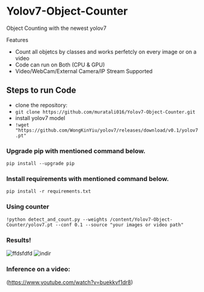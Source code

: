 # Yolov7-Object-Counter
Object Counting with the newest yolov7

Features
* Count all objetcs by classes and works perfetcly on every image or on a video
* Code can run on Both (CPU & GPU)
* Video/WebCam/External Camera/IP Stream Supported

## Steps to run Code
* clone the repository:
* ``` git clone https://github.com/muratali016/Yolov7-Object-Counter.git ```
* install yolov7 model
* ``` !wget "https://github.com/WongKinYiu/yolov7/releases/download/v0.1/yolov7.pt" ```

### Upgrade pip with mentioned command below.
``` pip install --upgrade pip ```

### Install requirements with mentioned command below.
 ``` pip install -r requirements.txt ```

### Using counter
 ``` !python detect_and_count.py --weights /content/Yolov7-Object-Counter/yolov7.pt --conf 0.1 --source "your images or video path" ```
 
### Results!

![ffdsfdfd](https://user-images.githubusercontent.com/77502485/187065933-0fe4b372-9c40-47ce-bee8-cae6af97605b.jpg)
![indir](https://user-images.githubusercontent.com/77502485/187065517-1ecff689-534f-4aa5-a1e0-06a03ccd8ec9.jpg)

### Inference on a video:
(https://www.youtube.com/watch?v=buekkvf1dr8)
 
